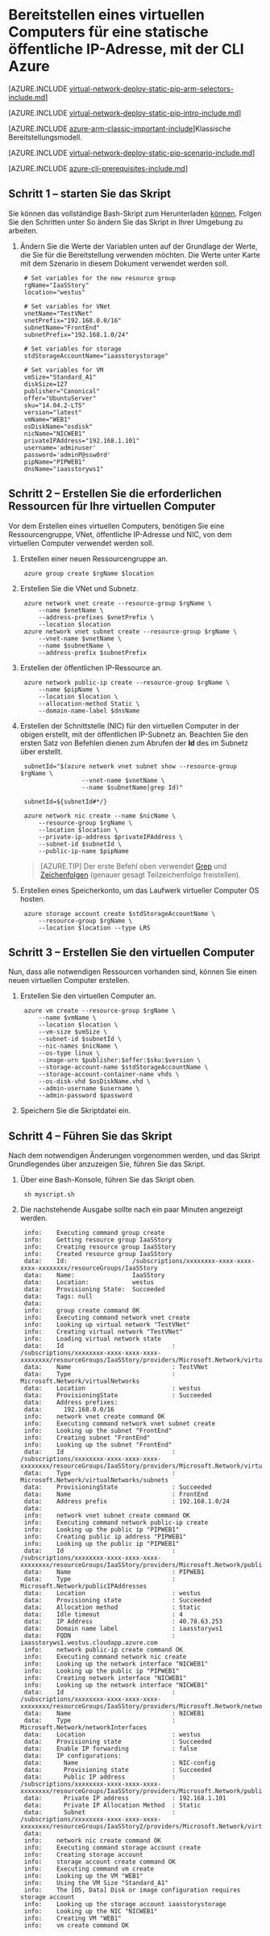 <properties 
   pageTitle="Bereitstellen ein virtuellen Computers mit einer statischen öffentliche IP-Adresse, mit der CLI Azure in Ressourcenmanager | Microsoft Azure"
   description="Weitere Informationen zum Bereitstellen virtueller Computer mit einer statischen öffentliche IP-Adresse, mit der CLI Azure in Ressourcenmanager"
   services="virtual-network"
   documentationCenter="na"
   authors="jimdial"
   manager="carmonm"
   editor=""
   tags="azure-resource-manager"
/>
<tags  
   ms.service="virtual-network"
   ms.devlang="na"
   ms.topic="article"
   ms.tgt_pltfrm="na"
   ms.workload="infrastructure-services"
   ms.date="03/15/2016"
   ms.author="jdial" />

# <a name="deploy-a-vm-with-a-static-public-ip-using-the-azure-cli"></a>Bereitstellen eines virtuellen Computers für eine statische öffentliche IP-Adresse, mit der CLI Azure

[AZURE.INCLUDE [virtual-network-deploy-static-pip-arm-selectors-include.md](../../includes/virtual-network-deploy-static-pip-arm-selectors-include.md)]

[AZURE.INCLUDE [virtual-network-deploy-static-pip-intro-include.md](../../includes/virtual-network-deploy-static-pip-intro-include.md)]

[AZURE.INCLUDE [azure-arm-classic-important-include](../../includes/learn-about-deployment-models-rm-include.md)]Klassische Bereitstellungsmodell.

[AZURE.INCLUDE [virtual-network-deploy-static-pip-scenario-include.md](../../includes/virtual-network-deploy-static-pip-scenario-include.md)]

[AZURE.INCLUDE [azure-cli-prerequisites-include.md](../../includes/azure-cli-prerequisites-include.md)]

## <a name="step-1---start-your-script"></a>Schritt 1 – starten Sie das Skript

Sie können das vollständige Bash-Skript zum Herunterladen [können](https://raw.githubusercontent.com/Azure/azure-quickstart-templates/master/IaaS-Story/03-Static-public-IP/virtual-network-deploy-static-pip-arm-cli.sh). Folgen Sie den Schritten unter So ändern Sie das Skript in Ihrer Umgebung zu arbeiten.

1. Ändern Sie die Werte der Variablen unten auf der Grundlage der Werte, die Sie für die Bereitstellung verwenden möchten. Die Werte unter Karte mit dem Szenario in diesem Dokument verwendet werden soll.

        # Set variables for the new resource group
        rgName="IaaSStory"
        location="westus"
        
        # Set variables for VNet
        vnetName="TestVNet"
        vnetPrefix="192.168.0.0/16"
        subnetName="FrontEnd"
        subnetPrefix="192.168.1.0/24"
        
        # Set variables for storage
        stdStorageAccountName="iaasstorystorage"
        
        # Set variables for VM
        vmSize="Standard_A1"
        diskSize=127
        publisher="Canonical"
        offer="UbuntuServer"
        sku="14.04.2-LTS"
        version="latest"
        vmName="WEB1"
        osDiskName="osdisk"
        nicName="NICWEB1"
        privateIPAddress="192.168.1.101"
        username='adminuser'
        password='adminP@ssw0rd'
        pipName="PIPWEB1"
        dnsName="iaasstoryws1"

## <a name="step-2---create-the-necessary-resources-for-your-vm"></a>Schritt 2 – Erstellen Sie die erforderlichen Ressourcen für Ihre virtuellen Computer

Vor dem Erstellen eines virtuellen Computers, benötigen Sie eine Ressourcengruppe, VNet, öffentliche IP-Adresse und NIC, von dem virtuellen Computer verwendet werden soll.

1. Erstellen einer neuen Ressourcengruppe an.

        azure group create $rgName $location
        
2. Erstellen Sie die VNet und Subnetz.
        
        azure network vnet create --resource-group $rgName \
            --name $vnetName \
            --address-prefixes $vnetPrefix \
            --location $location
        azure network vnet subnet create --resource-group $rgName \
            --vnet-name $vnetName \
            --name $subnetName \
            --address-prefix $subnetPrefix

3. Erstellen der öffentlichen IP-Ressource an. 

        azure network public-ip create --resource-group $rgName \
            --name $pipName \
            --location $location \
            --allocation-method Static \
            --domain-name-label $dnsName 

4. Erstellen der Schnittstelle (NIC) für den virtuellen Computer in der obigen erstellt, mit der öffentlichen IP-Subnetz an. Beachten Sie den ersten Satz von Befehlen dienen zum Abrufen der **Id** des im Subnetz über erstellt.

        subnetId="$(azure network vnet subnet show --resource-group $rgName \
                        --vnet-name $vnetName \
                        --name $subnetName|grep Id)"

        subnetId=${subnetId#*/}
        
        azure network nic create --name $nicName \
            --resource-group $rgName \
            --location $location \
            --private-ip-address $privateIPAddress \
            --subnet-id $subnetId \
            --public-ip-name $pipName

    >[AZURE.TIP] Der erste Befehl oben verwendet [Grep](http://tldp.org/LDP/Bash-Beginners-Guide/html/sect_04_02.html) und [Zeichenfolgen](http://tldp.org/LDP/abs/html/string-manipulation.html) (genauer gesagt Teilzeichenfolge freistellen). 

5. Erstellen eines Speicherkonto, um das Laufwerk virtueller Computer OS hosten.

        azure storage account create $stdStorageAccountName \
            --resource-group $rgName \
            --location $location --type LRS 

## <a name="step-3---create-the-vm"></a>Schritt 3 – Erstellen Sie den virtuellen Computer 

Nun, dass alle notwendigen Ressourcen vorhanden sind, können Sie einen neuen virtuellen Computer erstellen.

1. Erstellen Sie den virtuellen Computer an.

        azure vm create --resource-group $rgName \
            --name $vmName \
            --location $location \
            --vm-size $vmSize \
            --subnet-id $subnetId \
            --nic-names $nicName \
            --os-type linux \
            --image-urn $publisher:$offer:$sku:$version \
            --storage-account-name $stdStorageAccountName \
            --storage-account-container-name vhds \
            --os-disk-vhd $osDiskName.vhd \
            --admin-username $username \
            --admin-password $password

2. Speichern Sie die Skriptdatei ein.

## <a name="step-4---run-the-script"></a>Schritt 4 – Führen Sie das Skript

Nach dem notwendigen Änderungen vorgenommen werden, und das Skript Grundlegendes über anzuzeigen Sie, führen Sie das Skript. 

1. Über eine Bash-Konsole, führen Sie das Skript oben.

        sh myscript.sh

2. Die nachstehende Ausgabe sollte nach ein paar Minuten angezeigt werden.

        info:    Executing command group create
        info:    Getting resource group IaaSStory
        info:    Creating resource group IaaSStory
        info:    Created resource group IaaSStory
        data:    Id:                  /subscriptions/xxxxxxxx-xxxx-xxxx-xxxx-xxxxxxxx/resourceGroups/IaaSStory
        data:    Name:                IaaSStory
        data:    Location:            westus
        data:    Provisioning State:  Succeeded
        data:    Tags: null
        data:
        info:    group create command OK
        info:    Executing command network vnet create
        info:    Looking up virtual network "TestVNet"
        info:    Creating virtual network "TestVNet"
        info:    Loading virtual network state
        data:    Id                              : /subscriptions/xxxxxxxx-xxxx-xxxx-xxxx-xxxxxxxx/resourceGroups/IaaSStory/providers/Microsoft.Network/virtualNetworks/TestVNet
        data:    Name                            : TestVNet
        data:    Type                            : Microsoft.Network/virtualNetworks
        data:    Location                        : westus
        data:    ProvisioningState               : Succeeded
        data:    Address prefixes:
        data:      192.168.0.0/16
        info:    network vnet create command OK
        info:    Executing command network vnet subnet create
        info:    Looking up the subnet "FrontEnd"
        info:    Creating subnet "FrontEnd"
        info:    Looking up the subnet "FrontEnd"
        data:    Id                              : /subscriptions/xxxxxxxx-xxxx-xxxx-xxxx-xxxxxxxx/resourceGroups/IaaSStory/providers/Microsoft.Network/virtualNetworks/TestVNet/subnets/FrontEnd
        data:    Type                            : Microsoft.Network/virtualNetworks/subnets
        data:    ProvisioningState               : Succeeded
        data:    Name                            : FrontEnd
        data:    Address prefix                  : 192.168.1.0/24
        data:
        info:    network vnet subnet create command OK
        info:    Executing command network public-ip create
        info:    Looking up the public ip "PIPWEB1"
        info:    Creating public ip address "PIPWEB1"
        info:    Looking up the public ip "PIPWEB1"
        data:    Id                              : /subscriptions/xxxxxxxx-xxxx-xxxx-xxxx-xxxxxxxx/resourceGroups/IaaSStory/providers/Microsoft.Network/publicIPAddresses/PIPWEB1
        data:    Name                            : PIPWEB1
        data:    Type                            : Microsoft.Network/publicIPAddresses
        data:    Location                        : westus
        data:    Provisioning state              : Succeeded
        data:    Allocation method               : Static
        data:    Idle timeout                    : 4
        data:    IP Address                      : 40.78.63.253
        data:    Domain name label               : iaasstoryws1
        data:    FQDN                            : iaasstoryws1.westus.cloudapp.azure.com
        info:    network public-ip create command OK
        info:    Executing command network nic create
        info:    Looking up the network interface "NICWEB1"
        info:    Looking up the public ip "PIPWEB1"
        info:    Creating network interface "NICWEB1"
        info:    Looking up the network interface "NICWEB1"
        data:    Id                              : /subscriptions/xxxxxxxx-xxxx-xxxx-xxxx-xxxxxxxx/resourceGroups/IaaSStory/providers/Microsoft.Network/networkInterfaces/NICWEB1
        data:    Name                            : NICWEB1
        data:    Type                            : Microsoft.Network/networkInterfaces
        data:    Location                        : westus
        data:    Provisioning state              : Succeeded
        data:    Enable IP forwarding            : false
        data:    IP configurations:
        data:      Name                          : NIC-config
        data:      Provisioning state            : Succeeded
        data:      Public IP address             : /subscriptions/xxxxxxxx-xxxx-xxxx-xxxx-xxxxxxxx/resourceGroups/IaaSStory/providers/Microsoft.Network/publicIPAddresses/PIPWEB1
        data:      Private IP address            : 192.168.1.101
        data:      Private IP Allocation Method  : Static
        data:      Subnet                        : /subscriptions/xxxxxxxx-xxxx-xxxx-xxxx-xxxxxxxx/resourceGroups/IaaSStory2/providers/Microsoft.Network/virtualNetworks/TestVNet/subnets/FrontEnd
        data:
        info:    network nic create command OK
        info:    Executing command storage account create
        info:    Creating storage account
        info:    storage account create command OK
        info:    Executing command vm create
        info:    Looking up the VM "WEB1"
        info:    Using the VM Size "Standard_A1"
        info:    The [OS, Data] Disk or image configuration requires storage account
        info:    Looking up the storage account iaasstorystorage
        info:    Looking up the NIC "NICWEB1"
        info:    Creating VM "WEB1"
        info:    vm create command OK

